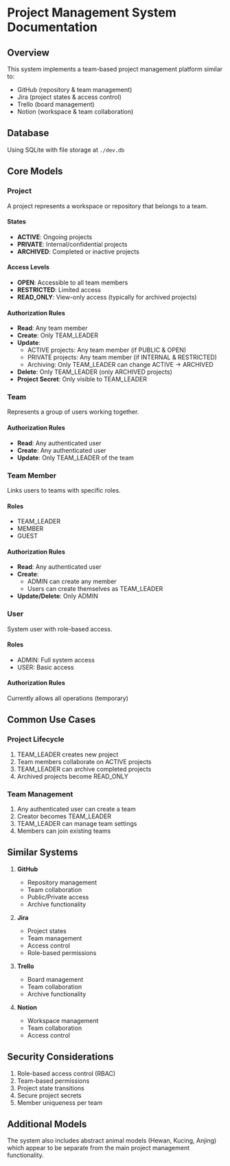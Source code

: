 # Project Management System Documentation

## Overview
This system implements a team-based project management platform similar to:
- GitHub (repository & team management)
- Jira (project states & access control)
- Trello (board management)
- Notion (workspace & team collaboration)

## Database
Using SQLite with file storage at `./dev.db`

## Core Models

### Project
A project represents a workspace or repository that belongs to a team.

#### States
- **ACTIVE**: Ongoing projects
- **PRIVATE**: Internal/confidential projects
- **ARCHIVED**: Completed or inactive projects

#### Access Levels
- **OPEN**: Accessible to all team members
- **RESTRICTED**: Limited access
- **READ_ONLY**: View-only access (typically for archived projects)

#### Authorization Rules
- **Read**: Any team member
- **Create**: Only TEAM_LEADER
- **Update**:
  - ACTIVE projects: Any team member (if PUBLIC & OPEN)
  - PRIVATE projects: Any team member (if INTERNAL & RESTRICTED)
  - Archiving: Only TEAM_LEADER can change ACTIVE → ARCHIVED
- **Delete**: Only TEAM_LEADER (only ARCHIVED projects)
- **Project Secret**: Only visible to TEAM_LEADER

### Team
Represents a group of users working together.

#### Authorization Rules
- **Read**: Any authenticated user
- **Create**: Any authenticated user
- **Update**: Only TEAM_LEADER of the team

### Team Member
Links users to teams with specific roles.

#### Roles
- TEAM_LEADER
- MEMBER
- GUEST

#### Authorization Rules
- **Read**: Any authenticated user
- **Create**: 
  - ADMIN can create any member
  - Users can create themselves as TEAM_LEADER
- **Update/Delete**: Only ADMIN

### User
System user with role-based access.

#### Roles
- ADMIN: Full system access
- USER: Basic access

#### Authorization Rules
Currently allows all operations (temporary)

## Common Use Cases

### Project Lifecycle
1. TEAM_LEADER creates new project
2. Team members collaborate on ACTIVE projects
3. TEAM_LEADER can archive completed projects
4. Archived projects become READ_ONLY

### Team Management
1. Any authenticated user can create a team
2. Creator becomes TEAM_LEADER
3. TEAM_LEADER can manage team settings
4. Members can join existing teams

## Similar Systems
1. **GitHub**
   - Repository management
   - Team collaboration
   - Public/Private access
   - Archive functionality

2. **Jira**
   - Project states
   - Team management
   - Access control
   - Role-based permissions

3. **Trello**
   - Board management
   - Team collaboration
   - Archive functionality

4. **Notion**
   - Workspace management
   - Team collaboration
   - Access control

## Security Considerations
1. Role-based access control (RBAC)
2. Team-based permissions
3. Project state transitions
4. Secure project secrets
5. Member uniqueness per team

## Additional Models
The system also includes abstract animal models (Hewan, Kucing, Anjing) which appear to be separate from the main project management functionality.